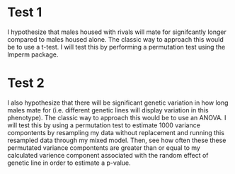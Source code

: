# Test 1
I hypothesize that males housed with rivals will mate for signifcantly longer compared to males housed alone. The classic way to approach this would be to use a t-test. I will test this by performing a permutation test using the lmperm package.

# Test 2
I also hypothesize that there will be significant genetic variation in how long males mate for (i.e. different genetic lines will display 
variation in this phenotype). The classic way to approach this would be to use an ANOVA. I will test this by using a permutation test to
estimate 1000 variance compontents by resampling my data without replacement and running this resampled data through my mixed model. Then,
see how often these these permutated variance compontents are greater than or equal to my calculated varience component associated with 
the random effect of genetic line in order to estimate a p-value. 
